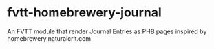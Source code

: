 # fvtt-homebrewery-journal
An FVTT module that render Journal Entries as PHB pages inspired by homebrewery.naturalcrit.com
